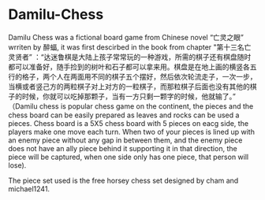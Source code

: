 # Damilu-Chess

Damilu Chess was a fictional board game from Chinese novel “亡灵之眼” wrriten by 醉蝠, it was first descirbed in the book from chapter "第十三名亡灵贤者” ：“达迷鲁棋是大陆上孩子常常玩的一种游戏，所需的棋子还有棋盘随时都可以准备好，随手捡到的树叶和石子都可以拿来用。棋盘是在地上画的横竖各五行的格子，两个人在两面用不同的棋子五个摆好，然后依次轮流走子，一次一步，当横或者竖己方的两粒棋子对上对方的一粒棋子，而那粒棋子后面也没有其他的棋子的时候，你就可以吃掉那颗子，当有一方只剩一颗字的时候，他就输了。” （Damilu chess is popular chess game on the continent, the pieces and the chess board can be easily prepared as leaves and rocks can be used a pieces. Chess board is a 5X5 chess board with 5 pieces on eacg side, the players make one move each turn. When two of your pieces is lined up with an enemy piece without any gap in between them, and the enemy piece does not have an ally piece behind it supporting it in that direction, the piece will be captured, when one side only has one piece, that person will lose). 

The piece set used is the free horsey chess set designed by cham and michael1241. 
